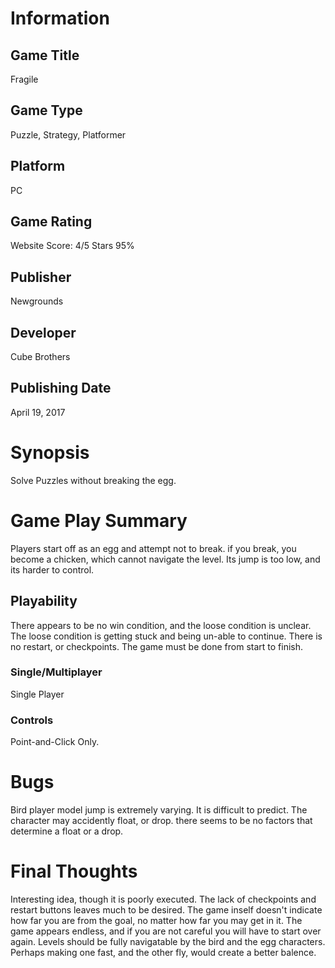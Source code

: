 # Information
## Game Title
Fragile
## Game Type
Puzzle, Strategy, Platformer
## Platform
PC
## Game Rating
Website Score: 4/5 Stars 95%
## Publisher
Newgrounds
## Developer
Cube Brothers
## Publishing Date
April 19, 2017
# Synopsis
Solve Puzzles without breaking the egg.
# Game Play Summary
Players start off as an egg and attempt not to break. if you break, you become a chicken, which cannot navigate the level. Its jump is too low, and its harder to control.
## Playability
There appears to be no win condition, and the loose condition is unclear. The loose condition is getting stuck and being un-able to continue. There is no restart, or checkpoints. The game must be done from start to finish.
### Single/Multiplayer
Single Player
### Controls
Point-and-Click Only.
# Bugs
Bird player model jump is extremely varying. It is difficult to predict. The character may accidently float, or drop. there seems to be no factors that determine a float or a drop.  
# Final Thoughts
Interesting idea, though it is poorly executed. The lack of checkpoints and restart buttons leaves much to be desired. The game inself doesn't indicate how far you are from the goal, no matter how far you may get in it. The game appears endless, and if you are not careful you will have to start over again. Levels should be fully navigatable by the bird and the egg characters. Perhaps making one fast, and the other fly, would create a better balence. 
